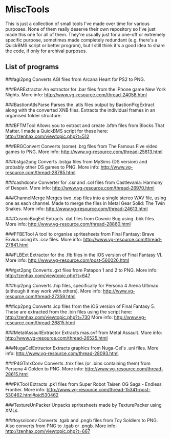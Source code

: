 # MiscTools
This is just a collection of small tools I've made over time for various purposes. None of them really deserve their own repository so I've just made this one for all of them. They're usually just for a one-off or extremely specific purpose, sometimes made completely redundant (e.g. there's a QuickBMS script or better program), but I still think it's a good idea to share the code, if only for archival purposes.

## List of programs

###agi2png
Converts AGI files from Arcana Heart for PS2 to PNG.

###BARExtractor
An extractor for .bar files from the iPhone game New York Nights. More info: http://www.vg-resource.com/thread-24058.html

###BastionAtlsParse
Parses the .atls files output by BastionPkgExtract along with the converted XNB files. Extracts the individual frames in an organised folder structure.

###BFTMTool
Allows you to extract and create .bftm files from Blocks That Matter. I made a QuickBMS script for these here: http://zenhax.com/viewtopic.php?t=512

###BRGConvert
Converts (some) .brg files from The Famous Five video games to PNG. More info: http://www.vg-resource.com/thread-25613.html

###bstga2png
Converts .bstga files from MySims (DS version) and probably other DS games to PNG. More info: http://www.vg-resource.com/thread-28785.html

###cashdconv
Converter for .csr and .col files from Castlevania: Harmony of Despair. More info: http://www.vg-resource.com/thread-26970.html

###ChannelMerge
Merges two .dsp files into a single stereo WAV file, using one as each channel. Made to merge the files in Metal Gear Solid: The Twin Snakes. More info: http://www.vg-resource.com/thread-24613.html

###CosmicBugExt
Extracts .dat files from Cosmic Bug using .bbk files. More info: http://www.vg-resource.com/thread-28860.html

###FFBETool
A tool to organise spritesheets from Final Fantasy: Brave Exvius using its .csv files. More info: http://www.vg-resource.com/thread-27841.html

###FLBExt
Extractor for the .flb files in the iOS version of Final Fantasy VI. More info: http://www.vg-resource.com/post-560026.html

###gxt2png
Converts .gxt files from Patapon 1 and 2 to PNG. More info: http://zenhax.com/viewtopic.php?t=647

###hip2png
Converts .hip files, specifically for Persona 4 Arena Ultimax (although it may work with others). More info: http://www.vg-resource.com/thread-27359.html

###icp2png
Converts .icp files from the iOS version of Final Fantasy 5. These are extracted from the .bin files using the script here: http://zenhax.com/viewtopic.php?t=730 More info: http://www.vg-resource.com/thread-26815.html

###MetalAssaultExtractor
Extracts mas.cvf from Metal Assault. More info: http://www.vg-resource.com/thread-26525.html

###NugaCelExtractor
Extracts graphics from Nuga-Cel's .uni files. More info: http://www.vg-resource.com/thread-28093.html

###P4GTmxConv
Converts .tmx files (or .bins containing them) from Persona 4 Golden to PNG. More info: http://www.vg-resource.com/thread-28615.html

###PKTool
Extracts .pk1 files from Super Robot Taisen OG Saga - Endless Frontier. More info: http://www.vg-resource.com/thread-15341-post-530462.html#pid530462

###TextureUnPacker
Unpacks spritesheets made by TexturePacker using XMLs.

###toysolconv
Converts .tgab and .pngb files from Toy Soldiers to PNG. Also converts from PNG to .tgab or .pngb. More info: http://zenhax.com/viewtopic.php?t=667
